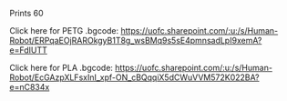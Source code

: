 Prints 60

Click here for PETG .bgcode: https://uofc.sharepoint.com/:u:/s/Human-Robot/ERPqaEOjRAROkgyB1T8g_wsBMq9s5sE4pmnsadLpI9xemA?e=FdIUTT

Click here for PLA .bgcode: https://uofc.sharepoint.com/:u:/s/Human-Robot/EcGAzpXLFsxInI_xpf-ON_cBQqqiX5dCWuVVM572K022BA?e=nC834x
